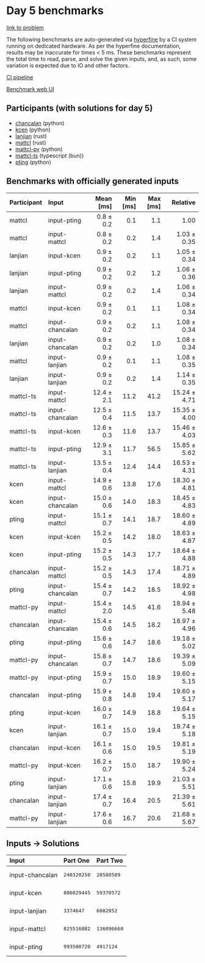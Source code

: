 # Day 5 benchmarks

[link to problem](https://adventofcode.com/2023/day/5)

The following benchmarks are auto-generated via
[hyperfine](https://github.com/sharkdp/hyperfine) by a CI system running on
dedicated hardware. As per the hyperfine documentation, results may be
inaccurate for times < 5 ms. These benchmarks represent the total time to read,
parse, and solve the given inputs, and, as such, some variation is expected due
to IO and other factors.

[CI pipeline](http://ci.papercode.net:8080/teams/main/pipelines/aoc2023)

[Benchmark web UI](https://aoc.ancalagon.black)


## Participants (with solutions for day 5)

- [chancalan](https://github.com/chancalan/aoc2023) (python)
- [kcen](https://github.com/kcen/aoc2023) (python)
- [lanjian](https://github.com/lanjian/aoc-2023) (rust)
- [mattcl](https://github.com/mattcl/aoc2023) (rust)
- [mattcl-py](https://github.com/mattcl/aoc2023-py) (python)
- [mattcl-ts](https://github.com/mattcl/aoc2023-js) (typescript (bun))
- [pting](https://github.com/pting/aoc2023) (python)


## Benchmarks with officially generated inputs

| Participant | Input | Mean [ms] | Min [ms] | Max [ms] | Relative |
|:---|:---|---:|---:|---:|---:|
| mattcl | input-pting | 0.8 ± 0.2 | 0.1 | 1.1 | 1.00 |
| mattcl | input-mattcl | 0.8 ± 0.2 | 0.2 | 1.4 | 1.03 ± 0.35 |
| lanjian | input-kcen | 0.9 ± 0.2 | 0.2 | 1.1 | 1.05 ± 0.34 |
| lanjian | input-pting | 0.9 ± 0.2 | 0.2 | 1.2 | 1.06 ± 0.36 |
| lanjian | input-mattcl | 0.9 ± 0.2 | 0.2 | 1.4 | 1.06 ± 0.34 |
| mattcl | input-kcen | 0.9 ± 0.2 | 0.1 | 1.1 | 1.08 ± 0.34 |
| mattcl | input-chancalan | 0.9 ± 0.2 | 0.2 | 1.1 | 1.08 ± 0.34 |
| lanjian | input-chancalan | 0.9 ± 0.2 | 0.2 | 1.0 | 1.08 ± 0.34 |
| mattcl | input-lanjian | 0.9 ± 0.2 | 0.1 | 1.1 | 1.08 ± 0.35 |
| lanjian | input-lanjian | 0.9 ± 0.2 | 0.2 | 1.4 | 1.14 ± 0.35 |
| mattcl-ts | input-mattcl | 12.4 ± 2.1 | 11.2 | 41.2 | 15.24 ± 4.71 |
| mattcl-ts | input-chancalan | 12.5 ± 0.4 | 11.5 | 13.7 | 15.35 ± 4.00 |
| mattcl-ts | input-kcen | 12.6 ± 0.3 | 11.6 | 13.7 | 15.46 ± 4.03 |
| mattcl-ts | input-pting | 12.9 ± 3.1 | 11.7 | 56.5 | 15.85 ± 5.62 |
| mattcl-ts | input-lanjian | 13.5 ± 0.4 | 12.4 | 14.4 | 16.53 ± 4.31 |
| kcen | input-mattcl | 14.9 ± 0.6 | 13.8 | 17.6 | 18.30 ± 4.81 |
| kcen | input-chancalan | 15.0 ± 0.6 | 14.0 | 18.3 | 18.45 ± 4.83 |
| pting | input-mattcl | 15.1 ± 0.7 | 14.1 | 18.7 | 18.60 ± 4.89 |
| kcen | input-kcen | 15.2 ± 0.5 | 14.2 | 18.0 | 18.63 ± 4.87 |
| kcen | input-pting | 15.2 ± 0.5 | 14.3 | 17.7 | 18.64 ± 4.88 |
| chancalan | input-mattcl | 15.2 ± 0.5 | 14.3 | 17.4 | 18.71 ± 4.89 |
| pting | input-chancalan | 15.4 ± 0.7 | 14.2 | 18.5 | 18.92 ± 4.98 |
| mattcl-py | input-mattcl | 15.4 ± 2.0 | 14.5 | 41.6 | 18.94 ± 5.48 |
| chancalan | input-chancalan | 15.4 ± 0.6 | 14.5 | 18.2 | 18.97 ± 4.96 |
| pting | input-pting | 15.6 ± 0.6 | 14.7 | 18.6 | 19.18 ± 5.02 |
| mattcl-py | input-chancalan | 15.8 ± 0.7 | 14.7 | 18.6 | 19.39 ± 5.09 |
| mattcl-py | input-pting | 15.9 ± 0.7 | 15.0 | 18.9 | 19.60 ± 5.15 |
| chancalan | input-pting | 15.9 ± 0.8 | 14.8 | 19.4 | 19.60 ± 5.17 |
| pting | input-kcen | 16.0 ± 0.7 | 14.9 | 18.8 | 19.64 ± 5.15 |
| kcen | input-lanjian | 16.1 ± 0.7 | 15.0 | 19.4 | 19.74 ± 5.18 |
| chancalan | input-kcen | 16.1 ± 0.6 | 15.0 | 19.5 | 19.81 ± 5.19 |
| mattcl-py | input-kcen | 16.2 ± 0.7 | 15.0 | 18.7 | 19.90 ± 5.24 |
| pting | input-lanjian | 17.1 ± 0.6 | 15.8 | 19.9 | 21.03 ± 5.51 |
| chancalan | input-lanjian | 17.4 ± 0.7 | 16.4 | 20.5 | 21.39 ± 5.61 |
| mattcl-py | input-lanjian | 17.6 ± 0.6 | 16.7 | 20.6 | 21.68 ± 5.67 |


## Inputs -> Solutions

| Input | Part One | Part Two |
|:---|:---|:---|
|input-chancalan|<pre>240320250</pre>|<pre>28580589</pre>|
|input-kcen|<pre>806029445</pre>|<pre>59370572</pre>|
|input-lanjian|<pre>3374647</pre>|<pre>6082852</pre>|
|input-mattcl|<pre>825516882</pre>|<pre>136096660</pre>|
|input-pting|<pre>993500720</pre>|<pre>4917124</pre>|